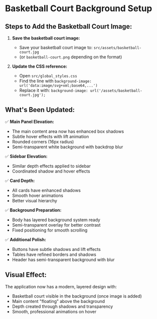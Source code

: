 # Basketball Court Background Setup

## Steps to Add the Basketball Court Image:

1. **Save the basketball court image:**

   - Save your basketball court image to: `src/assets/basketball-court.jpg`
   - (or `basketball-court.png` depending on the format)

2. **Update the CSS reference:**
   - Open `src/global_styles.css`
   - Find the line with `background-image: url('data:image/svg+xml;base64,...')`
   - Replace it with: `background-image: url('/assets/basketball-court.jpg');`

## What's Been Updated:

✅ **Main Panel Elevation:**

- The main content area now has enhanced box shadows
- Subtle hover effects with lift animation
- Rounded corners (16px radius)
- Semi-transparent white background with backdrop blur

✅ **Sidebar Elevation:**

- Similar depth effects applied to sidebar
- Coordinated shadow and hover effects

✅ **Card Depth:**

- All cards have enhanced shadows
- Smooth hover animations
- Better visual hierarchy

✅ **Background Preparation:**

- Body has layered background system ready
- Semi-transparent overlay for better contrast
- Fixed positioning for smooth scrolling

✅ **Additional Polish:**

- Buttons have subtle shadows and lift effects
- Tables have refined borders and shadows
- Header has semi-transparent background with blur

## Visual Effect:

The application now has a modern, layered design with:

- Basketball court visible in the background (once image is added)
- Main content "floating" above the background
- Depth created through shadows and transparency
- Smooth, professional animations on hover
